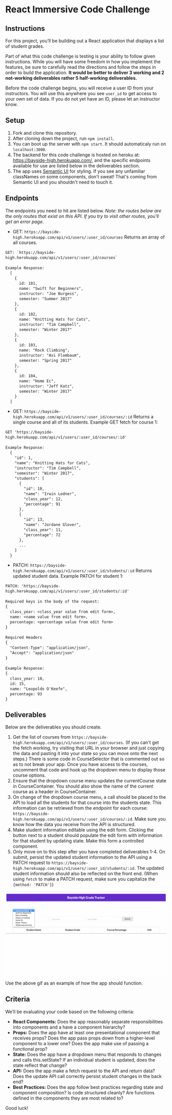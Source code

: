 # React Immersive Code Challenge

## Instructions

For this project, you’ll be building out a React application that displays a list of student grades.

Part of what this code challenge is testing is your ability to follow given instructions. While you will have some freedom in how you implement the features, be sure to carefully read the directions and follow the steps in order to build the application. **It would be better to deliver 3 working and 2 not-working deliverables rather 5 half-working deliverables.**

Before the code challenge begins, you will receive a user ID from your instructors. You will use this anywhere you see `user_id` to get access to your own set of data. If you do not yet have an ID, please let an instructor know.

## Setup

1. Fork and clone this repository.
2. After cloning down the project, run `npm install`.
3. You can boot up the server with `npm start`. It should automaticaly run on `localhost:3000`.
4. The backend for this code challenge is hosted on heroku at: https://bayside-high.herokuapp.com/, and the specific endpoints available for use are listed below in the deliverables section.
5. The app uses [Semantic UI](https://semantic-ui.com/) for styling. If you see any unfamiliar classNames on some components, don't sweat! That's coming from Semantic UI and you shouldn't need to touch it.

## Endpoints

The endpoints you need to hit are listed below. *Note: the routes below are the only routes that exist on this API. If you try to visit other routes, you'll get an error page.*

* GET: `https://bayside-high.herokuapp.com/api/v1/users/:user_id/courses`
Returns an array of all courses.
```
GET: `https://bayside-high.herokuapp.com/api/v1/users/:user_id/courses`

Example Response:
  [
    {
      id: 101,
      name: "Swift for Beginners",
      instructor: "Joe Burgess",
      semester: "Summer 2017"
    },
    {
      id: 102,
      name: "Knitting Hats for Cats",
      instructor: "Tim Campbell",
      semester: "Winter 2017"
    },
    {
      id: 103,
      name: "Rock Climbing",
      instructor: "Avi Flombaum",
      semester: "Spring 2017"
    },
    {
      id: 104,
      name: "Home Ec",
      instructor: "Jeff Katz",
      semester: "Winter 2017"
    }
  ]
```

* GET: `https://bayside-high.herokuapp.com/api/v1/users/:user_id/courses/:id`
Returns a single course and all of its students. Example GET fetch for course 1:
```
GET 'https://bayside-high.herokuapp.com/api/v1/users/:user_id/courses/:id'

Example Response:
  {
    "id": 1,
    "name": "Knitting Hats for Cats",
    "instructor": "Tim Campbell",
    "semester": "Winter 2017",
    "students": [
      {
        "id": 10,
        "name": "Irwin Ledner",
        "class_year": 12,
        "percentage": 91
      },
      {
        "id": 13,
        "name": "Jordane Glover",
        "class_year": 11,
        "percentage": 72
      },
      ...
    ]
  }
```
* PATCH: `https://bayside-high.herokuapp.com/api/v1/users/:user_id/students/:id`
Returns updated student data. Example PATCH for student 1:
```
PATCH: 'https://bayside-high.herokuapp.com/api/v1/users/:user_id/students/:id'

Required keys in the body of the request:
{
  class_year: <class_year value from edit form>,
  name: <name value from edit form>,
  percentage: <percentage value from edit form>
}

Required Headers
{
  "Content-Type": "application/json",
  "Accept": "application/json"
}

Example Response:
{
  class_year: 10,
  id: 15,
  name: "Leopoldo O'Keefe",
  percentage: 93
}
```

## Deliverables
Below are the deliverables you should create.

1. Get the list of courses from `https://bayside-high.herokuapp.com/api/v1/users/:user_id/courses`. (If you can't get the fetch working, try visiting that URL in your browser and just copying the data and pasting it into your state so you can move onto the next steps.) There is some code in CourseSelector that is commented out so as to not break your app. Once you have access to the courses, uncomment that code and hook up the dropdown menu to display those course options.
2. Ensure that the dropdown course menu updates the currentCourse state in CourseContainer. You should also show the name of the current course as a header in CourseContainer.
3. On change of the dropdown course menu, a call should be placed to the API to load all the students for that course into the students state. This information can be retrieved from the endpoint for each course: `https://bayside-high.herokuapp.com/api/v1/users/:user_id/courses/:id`. Make sure you know how the data you receive from the API is structured.
4. Make student information editable using the edit form. Clicking the button next to a student should populate the edit form with information for that student by updating state. Make this form a controlled component.
5. Only move on to this step after you have completed deliverables 1-4. On submit, persist the updated student information to the API using a PATCH request to `https://bayside-high.herokuapp.com/api/v1/users/:user_id/students/:id`. The updated student information should also be reflected on the front end. (When using `fetch` to make a PATCH request, make sure you capitalize the `{method: 'PATCH'}`)

![example project](public/app.gif)

Use the above gif as an example of how the app should function.

## Criteria

We’ll be evaluating your code based on the following criteria:

* **React Components:** Does the app reasonably separate responsibilities into components and a have a component hierarchy?
* **Props:** Does the app have at least one presentational component that receives props? Does the app pass props down from a higher-level component to a lower one? Does the app make use of passing a functional prop?
* **State:** Does the app have a dropdown menu that responds to changes and calls this.setState? If an individual student is updated, does the state reflect that change?
* **API:** Does the app make a fetch request to the API and return data? Does the update API call correctly persist student changes in the back end?
* **Best Practices:** Does the app follow best practices regarding state and component composition? Is code structured cleanly? Are functions defined in the components they are most related to?

Good luck!
